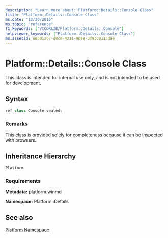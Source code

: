 ```yaml
---
description: "Learn more about: Platform::Details::Console Class"
title: "Platform::Details::Console Class"
ms.date: "12/30/2016"
ms.topic: "reference"
f1_keywords: ["VCCORLIB/Platform::Details::Console"]
helpviewer_keywords: ["Platform::Details::Console Class"]
ms.assetid: e8d01367-d8c8-4211-9b9e-3f93c8115dae
---
```

# Platform::Details::Console Class

This class is intended for internal use only, and is not intended to be used for development.

## Syntax

```cpp
ref class Console sealed;
```

### Remarks

This class is provided solely for completeness because it can be inspected with browsers.

## Inheritance Hierarchy

`Platform`

### Requirements

**Metadata:** platform.winmd

**Namespace:** Platform::Details

## See also

[Platform Namespace](platform-namespace-c-cx.md)
